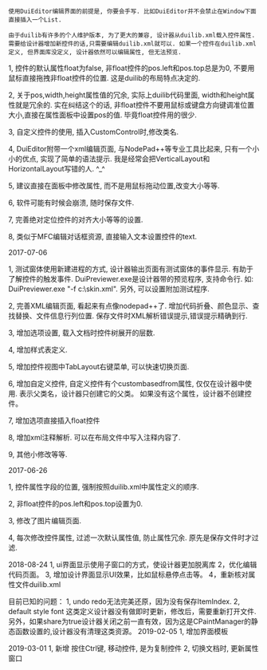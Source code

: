 
    使用DuiEditor编辑界面的前提是, 你要会手写. 比如DuiEditor并不会禁止在Window下面直接插入一个List.

    由于duilib有许多的个人维护版本, 为了更大的兼容, 设计器从duilib.xml载入控件属性. 需要给设计器增加新控件的话,只需要编辑duilib.xml就可以. 如果一个控件在duilib.xml定义, 但界面库没定义, 设计器依然可以编辑属性, 但无法预览. 

1,  控件的默认属性float为false, 非float控件的pos.left和pos.top总是为0, 不要用鼠标直接拖拽非float控件的位置. 这是duilib的布局特点决定的.

2,  关于pos,width,height属性值的冗余, 实际上duilib代码里面, width和height属性就是冗余的. 实在纠结这个的话, 非float控件不要用鼠标或键盘方向键调准位置大小,直接在属性面板中设置pos的值. 毕竟float控件用的很少.

3,  自定义控件的使用, 插入CustomControl时,修改类名.

4,  DuiEditor附带一个xml编辑页面, 与NodePad++等专业工具比起来, 只有一个小小的优点, 实现了简单的语法提示. 我是经常会把VerticalLayout和HorizontalLayout写错的人. ^_^

5,  建议直接在面板中修改属性, 而不是用鼠标拖动位置,改变大小等等.

6,  软件可能有时候会崩溃, 随时保存文件.

7, 完善绝对定位控件的对齐大小等等的设置.

8, 类似于MFC编辑对话框资源, 直接输入文本设置控件的text.


2017-07-06

1, 测试窗体使用新建进程的方式, 设计器输出页面有测试窗体的事件显示. 有助于了解控件的触发事件.
	DuiPreviewer.exe是设计器带的预览程序, 支持命令行. 如: DuiPreviewer.exe "-f c:\skin.xml". 
   另外, 可以设置附加测试程序. 

2, 完善XML编辑页面, 看起来有点像nodepad++了. 
   增加代码折叠、颜色显示、查找替换、文件信息行列位置.
   保存文件时XML解析错误提示,错误提示精确到行.

3, 增加选项设置, 载入文档时控件树展开的层数. 

4, 增加样式表定义.

5, 增加控件视图中TabLayout右键菜单, 可以快速切换页面.

6, 增加自定义控件, 自定义控件有个custombasedfrom属性, 仅仅在设计器中使用.  表示父类名，设计器只创建它的父类。 如果没有这个属性，设计器不创建控件。

7, 增加选项直接插入float控件

8, 增加xml注释解析. 可以在布局文件中写入注释内容了.

9, 其他小修改等等.

2017-06-26

1, 控件属性字段的位置, 强制按照duilib.xml中属性定义的顺序. 

2, 非float控件的pos.left和pos.top设置为0. 

3, 修改了图片编辑页面.

4, 每次修改控件属性, 过滤一次默认属性值, 防止属性冗余. 原先是保存文件时才过滤.

2018-08-24
1, ui界面显示使用子窗口的方式，使设计器更加脱离库
2，优化编辑代码页面。
3, 增加设计界面显示UI效果，比如鼠标悬停点击等。
4，重新核对属性文件duilib.xml

目前已知的问题：
1, undo redo无法完美还原，因为没有保存ItemIndex.
2, default style font 这类定义设计器没有做即时更新，修改后，需要重新打开文件.
另外，如果share为true设计器关闭之前一直有效，因为这是CPaintManager的静态函数设置的,设计器没有清理这类资源。
2019-02-05
1, 增加界面模板

2019-03-01
1, 新增 按住Ctrl键, 移动控件, 是为复制控件
2, 切换文档时, 更新属性窗口

